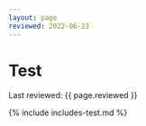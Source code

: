 ```yaml
---
layout: page
reviewed: 2022-06-23
---
```


# Test

Last reviewed: {{ page.reviewed }}

{% include includes-test.md %}
